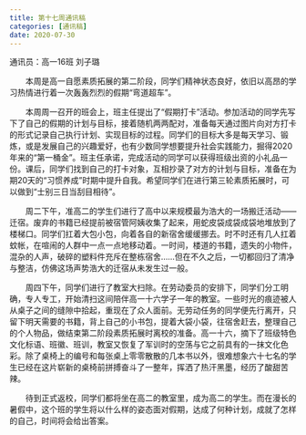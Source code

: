 ```yaml
---
title: 第十七周通讯稿
categories: [通讯稿]
date: 2020-07-30
---
```


通讯员：高一16班 刘子璐

　　本周是高一自愿素质拓展的第二阶段，同学们精神状态良好，依旧以高昂的学习热情进行着一次轰轰烈烈的假期“弯道超车”。

　　本周周一召开的班会上，班主任提出了“假期打卡”活动。参加活动的同学先写下了自己的假期的计划与目标，接着随机两两配对，准备每天通过图片向对方打卡的形式记录自己执行计划、实现目标的过程。同学们的目标大多是每天学习、锻炼，或是发展自己的兴趣爱好，也有少数同学想要提升社会实践能力，掘得2020年来的“第一桶金”。班主任承诺，完成活动的同学可以获得班级出资的小礼品一份。课后，同学们找到自己的打卡对象，互相抄录了对方的计划与目标，准备在为期20天的“习惯养成”时期中提升自我。希望同学们在进行第三轮素质拓展时，可以做到“士别三日当刮目相待”。

　　周二下午，准高二的学生们进行了高中以来规模最为浩大的一场搬迁活动——迁宿。废弃的书籍已经提前被宿管阿姨收集了起来，用蛇皮袋成袋成袋地堆放到了楼梯口。同学们扛着大包小包，向着各自的新宿舍缓缓挪去。时不时还有几人扛着蚊帐，在喧闹的人群中一点一点地移动着。一时间，楼道的书籍，遗失的小物件，混杂的人声，破碎的塑料件充斥在整栋宿舍……但在不久之后，一切都回归了清净与整洁，仿佛这场声势浩大的迁宿从未发生过一般。

　　周四下午，同学们进行了教室大扫除。在劳动委员的安排下，同学们分工明确，专人专工，开始清扫这间陪伴高一十六学子一年的教室。一些时光的痕迹被人从桌子之间的缝隙中拾起，重现在了众人面前。无劳动任务的同学便先行离开，只留下明天需要的书籍，背上自己的小书包，提着大袋小袋，往宿舍赶去，整理自己的个人物品，做结束第二阶段素质拓展时离校的准备。高一十六，摘下了班级特色文化标语、班徽、班训，教室又恢复了军训时的空荡与它之前具有的一抹文化色彩。除了桌椅上的编号和每张桌上零零散散的几本书以外，很难想象六十七名的学生已经在这片崭新的桌椅前拼搏奋斗了一整年，挥洒了热汗黑墨，经历了酸甜苦辣。

　　待到正式返校，同学们都将坐在高二的教室里，成为高二的学生。而在漫长的暑假中，这个班的学生将以什么样的姿态面对假期，达成了何种计划，成就了怎样的自己，时间将会给出答案。
